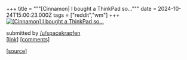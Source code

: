 +++
title = """[Cinnamon] I bought a ThinkPad so..."""
date = 2024-10-24T15:00:23.000Z
tags = ["reddit","wm"]
+++
[![[Cinnamon] I bought a ThinkPad so...](https://b.thumbs.redditmedia.com/vdj3gl9CbTVjsg4jgyKPn3L_Ytu8KyQ1ZKcdSaa4LgM.jpg "[Cinnamon] I bought a ThinkPad so...")](https://www.reddit.com/r/unixporn/comments/1gb4oia/cinnamon_i_bought_a_thinkpad_so/)

submitted by [/u/spacekrapfen](https://www.reddit.com/user/spacekrapfen)  
[\[link\]](https://www.reddit.com/gallery/1gb4oia) [\[comments\]](https://www.reddit.com/r/unixporn/comments/1gb4oia/cinnamon_i_bought_a_thinkpad_so/)

[[source]](https://www.reddit.com/r/unixporn/comments/1gb4oia/cinnamon_i_bought_a_thinkpad_so/)
